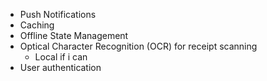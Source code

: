 - Push Notifications
- Caching
- Offline State Management
- Optical Character Recognition (OCR) for receipt scanning
	- Local if i can
- User authentication